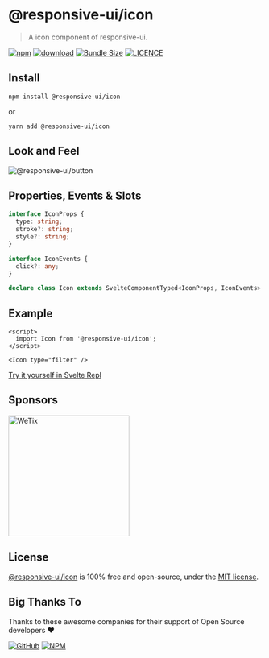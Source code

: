 # @responsive-ui/icon

> A icon component of responsive-ui.

<p>

[![npm](https://img.shields.io/npm/v/@responsive-ui/icon.svg)](https://www.npmjs.com/package/@responsive-ui/icon)
[![download](https://img.shields.io/npm/dw/@responsive-ui/icon.svg)](https://www.npmjs.com/package/@responsive-ui/icon)
[![Bundle Size](https://badgen.net/bundlephobia/minzip/%40responsive-ui%2Ficon)](https://bundlephobia.com/result?p=@responsive-ui/icon)
[![LICENCE](https://img.shields.io/github/license/wetix/responsive-ui)](https://github.com/wetix/responsive-ui/blob/master/LICENSE)

</p>

## Install

```console
npm install @responsive-ui/icon
```

or

```console
yarn add @responsive-ui/icon
```

## Look and Feel

<img src="https://user-images.githubusercontent.com/28108597/104583469-20cb1880-569c-11eb-9dc6-956efc1ea542.png"
alt="@responsive-ui/button" />

## Properties, Events & Slots

```ts
interface IconProps {
  type: string;
  stroke?: string;
  style?: string;
}

interface IconEvents {
  click?: any;
}

declare class Icon extends SvelteComponentTyped<IconProps, IconEvents> {}
```

## Example

```svelte
<script>
  import Icon from '@responsive-ui/icon';
</script>

<Icon type="filter" />
```

[Try it yourself in Svelte Repl](https://svelte.dev/repl/4c61a7751527430181dbfd478a54a263?version=3.31.2)

## Sponsors

<img src="https://asset.wetix.my/images/logo/wetix.png" alt="WeTix" width="240px">

## License

[@responsive-ui/icon](https://github.com/wetix/responsive-ui/tree/master/components/icon) is 100% free and open-source, under the [MIT license](https://github.com/wetix/responsive-ui/blob/master/LICENSE).

## Big Thanks To

Thanks to these awesome companies for their support of Open Source developers ❤

[![GitHub](https://jstools.dev/img/badges/github.svg)](https://github.com/open-source)
[![NPM](https://jstools.dev/img/badges/npm.svg)](https://www.npmjs.com/)
